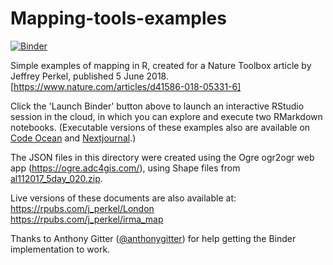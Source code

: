 # Mapping-tools-examples

[![Binder](https://mybinder.org/badge_logo.svg)](https://mybinder.org/v2/gh/jperkel/Mapping-tools-examples/master?urlpath=rstudio)

Simple examples of mapping in R, created for a Nature Toolbox article by Jeffrey Perkel, published 5 June 2018. [https://www.nature.com/articles/d41586-018-05331-6]

Click the 'Launch Binder' button above to launch an interactive RStudio session in the cloud, in which you can explore and execute two RMarkdown notebooks. (Executable versions of these examples also are available on [Code Ocean](https://codeocean.com/capsule/4725205/tree/v1) and [Nextjournal](https://nextjournal.com/jperkel/mapping-examples-in-nextjournal).)

The JSON files in this directory were created using the Ogre ogr2ogr web app (https://ogre.adc4gis.com/), using Shape files from [al112017_5day_020.zip](https://www.nhc.noaa.gov/gis/forecast/archive/al112017_5day_020.zip).

Live versions of these documents are also available at:  
https://rpubs.com/j_perkel/London  
https://rpubs.com/j_perkel/irma_map  

Thanks to Anthony Gitter ([@anthonygitter](https://twitter.com/anthonygitter)) for help getting the Binder implementation to work.

